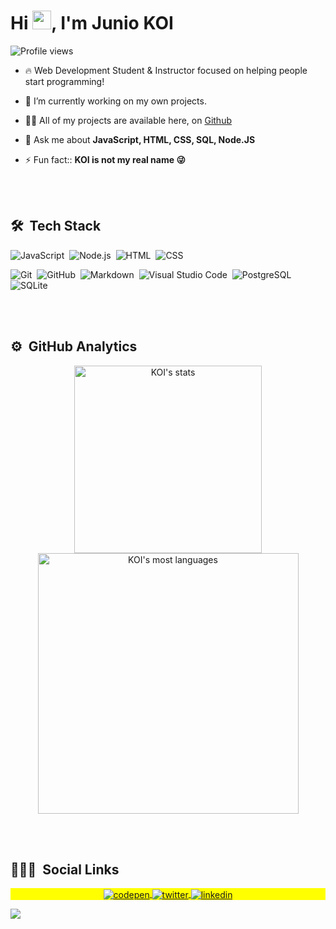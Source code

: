 <!-- All the code below where taked by the Mayk Brito github profile: https://github.com/maykbrito -->



<!-- Card that I'm trying to figure out how to use on my page -->
<!-- <img align="right" height="590em" src="https://raw.githubusercontent.com/gist/maykbrito/618ef18e3bbb7cdfd200f3a4fc1aabc6/raw/201d47c76006c99fe0dc55ea92e76bdca5537f08/githubcard.svg"/> -->
<!--  -->

<!-- Header containg a salute -->
<h1 align="left">Hi <img src="https://raw.githubusercontent.com/kaueMarques/kaueMarques/master/hi.gif" width="30px">, I'm Junio KOI</h1>
<!--  -->

<!-- How many views I have on my profile -->
<p align="left"> <img src="https://komarev.com/ghpvc/?username=juniokoi&color=yellow" alt="Profile views" /> </p>
<!--  -->

- 🔥 Web Development Student & Instructor focused on helping people start programming! 

- 🔭 I’m currently working on my own projects.

- 👨‍💻 All of my projects are available here, on [Github](https://github.com/juniokoi)
<!-- 
- ▶️ I regularly post videos on [youtube.com/maykbrito](https://youtube.com/maykbrito) -->

- 💬 Ask me about **JavaScript, HTML, CSS, SQL, Node.JS**

- ⚡ Fun fact:: **KOI is not my real name 😜**

<br><br>

## 🛠 &nbsp;Tech Stack

![JavaScript](https://img.shields.io/badge/-JavaScript-05122A?style=flat&logo=javascript)&nbsp;
![Node.js](https://img.shields.io/badge/-Node.js-05122A?style=flat&logo=node.js)&nbsp;
![HTML](https://img.shields.io/badge/-HTML-05122A?style=flat&logo=HTML5)&nbsp;
![CSS](https://img.shields.io/badge/-CSS-05122A?style=flat&logo=CSS3&logoColor=1572B6)&nbsp;
<!-- ![React](https://img.shields.io/badge/-React-05122A?style=flat&logo=react)&nbsp; -->
![Git](https://img.shields.io/badge/-Git-05122A?style=flat&logo=git)&nbsp;
![GitHub](https://img.shields.io/badge/-GitHub-05122A?style=flat&logo=github)&nbsp;
![Markdown](https://img.shields.io/badge/-Markdown-05122A?style=flat&logo=markdown)&nbsp;
![Visual Studio Code](https://img.shields.io/badge/-Visual%20Studio%20Code-05122A?style=flat&logo=visual-studio-code&logoColor=007ACC)&nbsp;
![PostgreSQL](https://img.shields.io/badge/-PostgreSQL-05122A?style=flat&logo=postgresql)&nbsp;
![SQLite](https://img.shields.io/badge/-SQLite-05122A?style=flat&logo=sqlite)&nbsp;

<br><br>

## ⚙️ &nbsp;GitHub Analytics

<p align="center">
<img width="300em" src="https://github-readme-stats.vercel.app/api?username=juniokoi&show_icons=true&theme=dracula&hide_rank=true&layout=compact" alt="KOI's stats"/>
<img width="417em" src="https://github-readme-stats.vercel.app/api/top-langs/?username=juniokoi&layout=compact&theme=dracula" alt="KOI's most languages"/>
</p>

<br><br>

## 👨🏽‍🦲 &nbsp;Social Links

<p align="center" style="background:yellow">
<a href="https://codepen.io/juniokoi" target="_blank">
  <img align="center" src="https://img.shields.io/badge/-juniokoi-05122A?style=flat&logo=codepen" alt="codepen"/>
</a>
<a href="https://twitter.com/juniokoi" target="_blank">
  <img align="center" src="https://img.shields.io/badge/-juniokoi-05122A?style=flat&logo=twitter" alt="twitter"/>  
</a>
<a href="https://linkedin.com/in/junio-koi" target="_blank">
  <img align="center" src="https://img.shields.io/badge/-juniokoi-05122A?style=flat&logo=linkedin" alt="linkedin"/>
</a>
  
<!--  Ainda decidindo/atualizando  -->
<!-- <a href="https://instagram.com/juniokoi" target="_blank">
 <img align="center" src="https://img.shields.io/badge/-juniokoi-05122A?style=flat&logo=instagram" alt="instagram"/>
</a> -->
<!-- <a href="https://youtube.com/maykbrito" target="_blank">
 <img align="center" src="https://img.shields.io/badge/-juniokoi-05122A?style=flat&logo=youtube" alt="youtube"/>
</a> -->
</p>


<div align="left">
<!-- twitter visu API -->
<img src="https://github-readme-twitter.gazf.vercel.app/api?id=juniokoi&show_reply=off&show_retweet=off&show_border=on&layout=wide">
<!--  -->
</div>

<!--
Old template

- 👋 Hi, I’m @Juniokoi
- 👀 I’m interested in Front end development
- 🌱 I’m currently learning ... Front end development
- 💞️ I’m looking to collaborate on ...   Front end development
- 📫 How to reach me ... Front end development :P
-->
